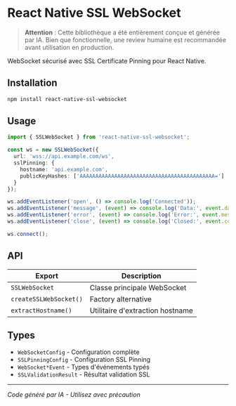 # React Native SSL WebSocket

> **Attention** : Cette bibliothèque a été entièrement conçue et générée par IA. Bien que fonctionnelle, une review humaine est recommandée avant utilisation en production.

WebSocket sécurisé avec SSL Certificate Pinning pour React Native.

## Installation

```bash
npm install react-native-ssl-websocket
```

## Usage

```typescript
import { SSLWebSocket } from 'react-native-ssl-websocket';

const ws = new SSLWebSocket({
  url: 'wss://api.example.com/ws',
  sslPinning: {
    hostname: 'api.example.com',
    publicKeyHashes: ['AAAAAAAAAAAAAAAAAAAAAAAAAAAAAAAAAAAAAAAAAAA=']
  }
});

ws.addEventListener('open', () => console.log('Connected'));
ws.addEventListener('message', (event) => console.log('Data:', event.data));
ws.addEventListener('error', (event) => console.log('Error:', event.message));
ws.addEventListener('close', (event) => console.log('Closed:', event.code));

ws.connect();
```

## API

| Export | Description |
|--------|-------------|
| `SSLWebSocket` | Classe principale WebSocket |
| `createSSLWebSocket()` | Factory alternative |
| `extractHostname()` | Utilitaire d'extraction hostname |

## Types

- `WebSocketConfig` - Configuration complète
- `SSLPinningConfig` - Configuration SSL Pinning  
- `WebSocket*Event` - Types d'événements typés
- `SSLValidationResult` - Résultat validation SSL

---

*Code généré par IA - Utilisez avec précaution*
